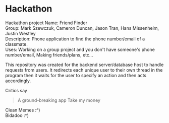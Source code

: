 # Hackathon
Hackathon project
Name: Friend Finder  
Group: Mark Szewczuk, Cameron Duncan, Jason Tran, Hans Missenheim, Justin Westley  
Description: Phone application to find the phone number/email of a classmate.  
Uses: Working on a group project and you don't have someone's phone number/email, Making friends/plans, etc...  
  
This repository was created for the backend server/database host to handle requests
from users.  It redirects each unique user to their own thread in the program then
it waits for the user to specify an action and then acts accordingly.  
  
Critics say  
>A ground-breaking app
>Take my money 
  
Clean Memes :^)  
Bidadoo  :^)  